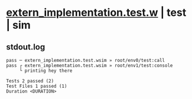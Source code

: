 # [extern_implementation.test.w](../../../../../examples/tests/valid/extern_implementation.test.w) | test | sim

## stdout.log
```log
pass ─ extern_implementation.test.wsim » root/env0/test:call   
pass ┌ extern_implementation.test.wsim » root/env1/test:console
     └ printing hey there
 
Tests 2 passed (2)
Test Files 1 passed (1)
Duration <DURATION>
```

